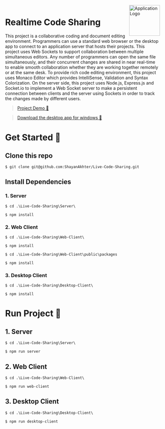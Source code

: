 <img src="./Desktop-Client/favicon.ico" width="100" height="100" alt="Application Logo" align="right">

# Realtime Code Sharing

This project is a collaborative coding and document editing environment. Programmers can use a standard web browser or the desktop app to connect to an application server that hosts their projects. This project uses Web Sockets to support collaboration between multiple simultaneous editors. Any number of programmers can open the same file simultaneously, and their concurrent changes are shared in near real-time to enable smooth collaboration whether they are working together remotely or at the same desk. To provide rich code editing environment, this project uses Monaco Editor which provides IntelliSense, Validation and Syntax Colorization. On the server side, this project uses Node.js, Express.js and Socket.io to implement a Web Socket server to make a persistent connection between clients and the server using Sockets in order to track the changes made by different users.

> [Project Demo 🔗](https://codesharing.netlify.app)

> [Download the desktop app for windows 🔗](https://github.com/ShayanAkhter/Live-Code-Sharing/releases/download/v1.0.0/release-builds.zip)

# Get Started 🔰

## Clone this repo

```
$ git clone git@github.com:ShayanAkhter/Live-Code-Sharing.git
```

## Install Dependencies

### 1. Server

```
$ cd .\Live-Code-Sharing\Server\

$ npm install
```

### 2. Web Client

```
$ cd .\Live-Code-Sharing\Web-Client\

$ npm install
```

```
$ cd .\Live-Code-Sharing\Web-Client\public\packages

$ npm install
```

### 3. Desktop Client

```
$ cd .\Live-Code-Sharing\Desktop-Client\

$ npm install
```

# Run Project 💨

## 1. Server

```
$ cd .\Live-Code-Sharing\Server\

$ npm run server
```

## 2. Web Client

```
$ cd .\Live-Code-Sharing\Web-Client\

$ npm run web-client
```

## 3. Desktop Client

```
$ cd .\Live-Code-Sharing\Desktop-Client\

$ npm run desktop-client
```
